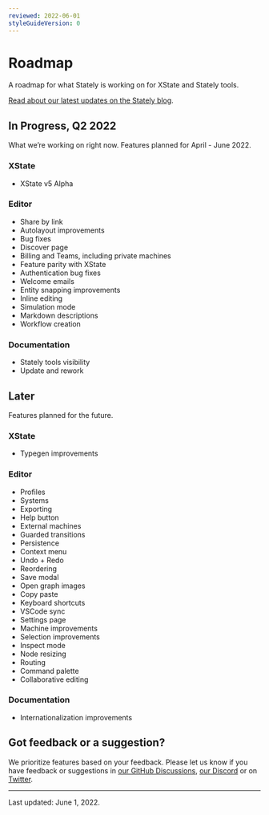 ```yaml
---
reviewed: 2022-06-01
styleGuideVersion: 0
---
```


# Roadmap

A roadmap for what Stately is working on for XState and Stately tools.

[Read about our latest updates on the Stately blog](https://stately.ai/blog).

## In Progress, Q2 2022

What we’re working on right now. Features planned for April - June 2022.

### XState

- XState v5 Alpha

### Editor

- Share by link
- Autolayout improvements
- Bug fixes
- Discover page
- Billing and Teams, including private machines
- Feature parity with XState
- Authentication bug fixes
- Welcome emails
- Entity snapping improvements
- Inline editing
- Simulation mode
- Markdown descriptions
- Workflow creation

### Documentation

- Stately tools visibility
- Update and rework

## Later

Features planned for the future.

### XState

- Typegen improvements

### Editor

- Profiles
- Systems
- Exporting
- Help button
- External machines
- Guarded transitions
- Persistence
- Context menu
- Undo + Redo
- Reordering
- Save modal
- Open graph images
- Copy paste
- Keyboard shortcuts
- VSCode sync
- Settings page
- Machine improvements
- Selection improvements
- Inspect mode
- Node resizing
- Routing
- Command palette
- Collaborative editing

### Documentation

- Internationalization improvements

## Got feedback or a suggestion?

We prioritize features based on your feedback. Please let us know if you have feedback or suggestions in [our GitHub Discussions](https://github.com/statelyai/xstate/discussions), [our Discord](https://discord.gg/xstate) or on [Twitter](https://twitter.com/statelyai).

---

Last updated: June 1, 2022.
